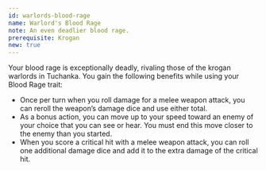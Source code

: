 ```yaml
---
id: warlords-blood-rage
name: Warlord's Blood Rage
note: An even deadlier blood rage.
prerequisite: Krogan
new: true
---
```


Your blood rage is exceptionally deadly, rivaling those of the krogan warlords in Tuchanka. You gain the 
following benefits while using your Blood Rage trait:

- Once per turn when you roll damage for a melee weapon attack, you can reroll the weapon’s damage dice and use either total.
- As a bonus action, you can move up to your speed toward an enemy of your choice that you can see or hear. You must end this move closer to the enemy than you started.
- When you score a critical hit with a melee weapon attack, you can roll one additional damage dice and add it to the extra damage of the critical hit.
